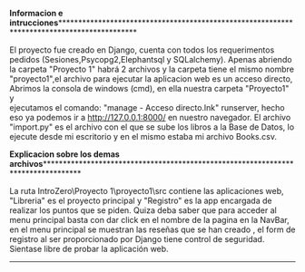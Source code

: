 **********Informacion e intrucciones*****************************************************************************************************

El proyecto fue creado en Django, cuenta con todos los requerimentos pedidos (Sesiones,Psycopg2,Elephantsql y SQLalchemy).
Apenas abriendo la carpeta "Proyecto 1" habrá 2 archivos y la carpeta tiene el mismo nombre "proyecto1",el archivo para ejecutar 
la aplicacion web es un acceso directo, Abrimos la consola de windows (cmd), en ella nuestra carpeta "Proyecto1" y  
ejecutamos el comando: "manage - Acceso directo.lnk" runserver, hecho eso ya podemos ir a http://127.0.0.1:8000/ en nuestro navegador.
El  archivo "import.py"
es el archivo con el que se sube los libros a la Base de Datos, lo ejecute desde mi escritorio y en el mismo estaba mi archivo Books.csv.

**********Explicacion sobre los demas archivos*******************************************************************************************

La ruta IntroZero\Proyecto 1\proyecto1\src contiene las aplicaciones web, "Libreria" es el proyecto principal y "Registro" es la app 
encargada de realizar los puntos que se piden.
Quiza deba saber que para acceder al menu principal basta con dar click en el nombre de la pagina en la NavBar, en el menu principal se
muestran las reseñas que se han creado , el form de registro al ser proporcionado por Django tiene control de seguridad.
Sientase libre de probar la aplicación web.

****************************************************************************************************************************************
